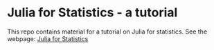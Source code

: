 # Julia for Statistics - a tutorial

This repo contains material for a tutorial on Julia for statistics. 
See the webpage: [Julia for Statistics](https://mattiasvillani.com/Julia4Stats)